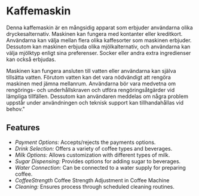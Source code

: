 # Kaffemaskin

Denna kaffemaskin är en mångsidig apparat som erbjuder användarna olika dryckesalternativ. Maskinen kan fungera med kontanter eller kreditkort. Användarna kan välja mellan flera olika kaffesorter som maskinen erbjuder. Dessutom kan maskinen erbjuda olika mjölkalternativ, och användarna kan välja mjölktyp enligt sina preferenser. Socker eller andra extra ingredienser kan också erbjudas.

Maskinen kan fungera ansluten till vatten eller användarna kan själva tillsätta vatten. Förutom vatten kan det vara nödvändigt att rengöra maskinen med jämna mellanrum. Användarna bör vara medvetna om rengörings- och underhållskraven och utföra rengöringsåtgärder vid lämpliga tillfällen. Dessutom kan användaren meddelas om några problem uppstår under användningen och teknisk support kan tillhandahållas vid behov."
## Features

- *Payment Options:* Accepts/rejects the payments options.
- *Drink Selection:* Offers a variety of coffee types and beverages.
- *Milk Options:* Allows customization with different types of milk.
- *Sugar Dispensing:* Provides options for adding sugar to beverages.
- *Water Connection:* Can be connected to a water supply for preparing coffee.
- *CoffeeStrength* Coffee Strength Adjustment in Coffee Machine
- *Cleaning:* Ensures process through scheduled cleaning routines.